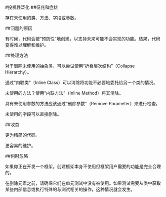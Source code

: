 #投机性泛化
##征兆和症状

存在未使用的类、方法、字段或参数。

##问题的原因

有时候，代码会被“预防性”地创建，以支持未来可能不会实现的功能。结果，代码变得难以理解和维护。

##处理方法

对于删除未使用的抽象类，可以尝试使用“折叠层次结构”（Collapse Hierarchy）。

通过“内联类”（Inline Class）可以消除将功能不必要地委托给另一个类的情况。

未使用的方法？使用“内联方法”（Inline Method）将其清除。

具有未使用参数的方法应该通过“删除参数”（Remove Parameter）来进行检查。

未使用的字段可以直接删除。

##收益

更为精简的代码。

更容易的维护。

##何时忽略

如果你正在开发一个框架，创建框架本身不使用但框架用户需要的功能是完全合理的。

在删除元素之前，请确保它们在单元测试中没有被使用。如果测试需要从类中获取某些内部信息或执行特殊的与测试相关的操作，这种情况就会发生。